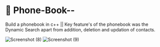 # 📳 Phone-Book--
Build a phonebook in c++ || Key feature's of the phonebook was the Dynamic Search apart from addition, deletion and updation of contacts.

![Screenshot (8)](https://user-images.githubusercontent.com/64160163/101803158-3ba6ec00-3b36-11eb-96ef-15d38f7d51a1.png)
![Screenshot (9)](https://user-images.githubusercontent.com/64160163/101803206-45305400-3b36-11eb-8fb4-c04629b939b9.png)
